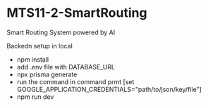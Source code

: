 # MTS11-2-SmartRouting
Smart Routing System powered by AI


Backedn setup in local
- npm install
- add .env file with DATABASE_URL
- npx prisma generate
- run the command in command prmt [set GOOGLE_APPLICATION_CREDENTIALS="path/to/json/key/file"]
- npm run dev
